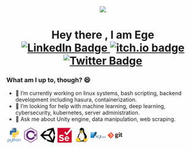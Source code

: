 <div id="header" align="center">
  <img src="https://media.giphy.com/media/lP8xu5t2DLGG045H8F/giphy.gif" width="150"/>
  <h1 align="center">
  Hey there , I am Ege
  <div id="badges">
  <a href="https://www.linkedin.com/in/ege-ercan/">
    <img src="https://img.shields.io/badge/LinkedIn-blue?style=for-the-badge&logo=linkedin&logoColor=white" alt="LinkedIn Badge"/>
  </a>
  <a href="https://egeercan.itch.io/">
    <img src="https://img.shields.io/static/v1?label=egeercan&message=itch.io&color=red&style=for-the-badge&logo=itchdotio" alt="itch.io badge"/>
  </a>
  <a href="https://twitter.com/EgedotErcan">
    <img src="https://img.shields.io/badge/Twitter-blue?style=for-the-badge&logo=twitter&logoColor=white" alt="Twitter Badge"/>
  </a>
</div>
</h1>
</div>



### What am I up to, though? 😄
-  🔭 I’m currently working on linux systems, bash scripting, backend development including hasura, containerization.
-  🤔 I’m looking for help with machine learning, deep learning, cybersecurity, kubernetes, server administration.
-  💬 Ask me about Unity engine, data manipulation, web scraping. 



<div>
  <img src="https://github.com/devicons/devicon/blob/master/icons/python/python-original-wordmark.svg" title="Python" **alt="Py" width="40" height="40"/>
  <img src="https://github.com/devicons/devicon/blob/master/icons/csharp/csharp-line.svg" title="csharp" **alt="csharp" width="40" height="40"/>
  <img src="https://github.com/devicons/devicon/blob/master/icons/unity/unity-original.svg" title="Unity" **alt="Unity" width="40" height="40"/>
  <img src="https://github.com/devicons/devicon/blob/master/icons/selenium/selenium-original.svg" title="Selenium" **alt="Selenium" width="40" height="40"/>  
  <img src="https://github.com/devicons/devicon/blob/master/icons/linux/linux-original.svg" title="Linux" **alt="Linux" width="40" height="40"/>
  <img src="https://github.com/devicons/devicon/blob/master/icons/sqlite/sqlite-original-wordmark.svg" title="Sqlite" **alt="Sqlite" width="40" height="40"/>
  <img src="https://github.com/devicons/devicon/blob/master/icons/git/git-original-wordmark.svg" title="Git" **alt="Git" width="40" height="40"/>
</div>


<!--
**EgedotErcan/EgedotErcan** is a ✨ _special_ ✨ repository because its `README.md` (this file) appears on your GitHub profile.

Here are some ideas to get you started:

-  ...
- 🌱 I’m currently learning ...
- 👯 I’m looking to collaborate on ...

- 💬 Ask me about ...
-  ...
- 😄 Pronouns: ...
- ⚡ Fun fact: ...
-->
